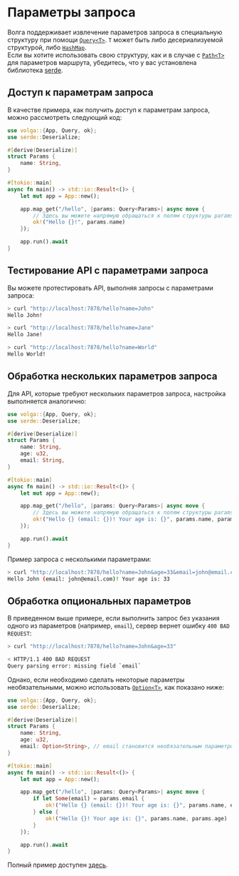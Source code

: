 # Параметры запроса

Волга поддерживает извлечение параметров запроса в специальную структуру при помощи [`Query<T>`](https://docs.rs/volga/latest/volga/http/endpoints/args/query/struct.Query.html). `T` может быть либо десериализуемой структурой, либо [`HashMap`](https://doc.rust-lang.org/std/collections/struct.HashMap.html).  
Если вы хотите использовать свою структуру, как и в случае с [`Path<T>`](https://docs.rs/volga/latest/volga/http/endpoints/args/path/struct.Path.html) для параметров маршрута, убедитесь, что у вас установлена библиотека [serde](https://crates.io/crates/serde).

## Доступ к параметрам запроса

В качестве примера, как получить доступ к параметрам запроса, можно рассмотреть следующий код:

```rust
use volga::{App, Query, ok};
use serde::Deserialize;

#[derive(Deserialize)]
struct Params {
    name: String,
}

#[tokio::main]
async fn main() -> std::io::Result<()> {
    let mut app = App::new();

    app.map_get("/hello", |params: Query<Params>| async move {
        // Здесь вы можете напрямую обращаться к полям структуры params
        ok!("Hello {}!", params.name)
    });

    app.run().await
}
```

## Тестирование API с параметрами запроса

Вы можете протестировать API, выполняя запросы с параметрами запроса:

```bash
> curl "http://localhost:7878/hello?name=John"
Hello John!

> curl "http://localhost:7878/hello?name=Jane"
Hello Jane!

> curl "http://localhost:7878/hello?name=World"
Hello World!
```

## Обработка нескольких параметров запроса

Для API, которые требуют нескольких параметров запроса, настройка выполняется аналогично:

```rust
use volga::{App, Query, ok};
use serde::Deserialize;

#[derive(Deserialize)]
struct Params {
    name: String,
    age: u32,
    email: String,
}

#[tokio::main]
async fn main() -> std::io::Result<()> {
    let mut app = App::new();

    app.map_get("/hello", |params: Query<Params>| async move {
        // Здесь вы можете напрямую обращаться к полям структуры params
        ok!("Hello {} (email: {})! Your age is: {}", params.name, params.email, params.age)
    });

    app.run().await
}
```

Пример запроса с несколькими параметрами:

```bash
> curl "http://localhost:7878/hello?name=John&age=33&email=john@email.com"
Hello John (email: john@email.com)! Your age is: 33
```

## Обработка опциональных параметров

В приведенном выше примере, если выполнить запрос без указания одного из параметров (например, `email`), сервер вернет ошибку `400 BAD REQUEST`:

```bash
> curl "http://localhost:7878/hello?name=John&age=33"

< HTTP/1.1 400 BAD REQUEST
Query parsing error: missing field `email`
```

Однако, если необходимо сделать некоторые параметры необязательными, можно использовать [`Option<T>`](https://doc.rust-lang.org/std/option/), как показано ниже:

```rust
use volga::{App, Query, ok};
use serde::Deserialize;

#[derive(Deserialize)]
struct Params {
    name: String,
    age: u32,
    email: Option<String>, // email становится необязательным параметром
}

#[tokio::main]
async fn main() -> std::io::Result<()> {
    let mut app = App::new();

    app.map_get("/hello", |params: Query<Params>| async move {
        if let Some(email) = params.email {
            ok!("Hello {} (email: {})! Your age is: {}", params.name, email, params.age)
        } else {
            ok!("Hello {}! Your age is: {}", params.name, params.age)
        }
    });

    app.run().await
}
```

Полный пример доступен [здесь](https://github.com/RomanEmreis/volga/blob/main/examples/query_params.rs).